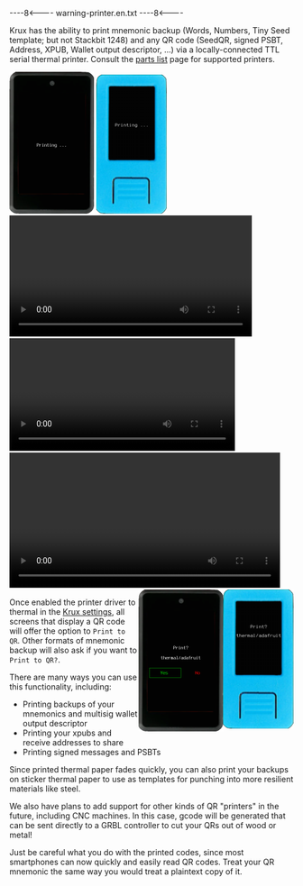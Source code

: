 ----8<----
warning-printer.en.txt
----8<----

Krux has the ability to print mnemonic backup (Words, Numbers, Tiny Seed template; but not Stackbit 1248) and any QR code (SeedQR, signed PSBT, Address, XPUB, Wallet output descriptor, ...) via a locally-connected TTL serial thermal printer. Consult the [parts list](../../parts.md/#optional-ttl-serial-thermal-printer) page for supported printers.

<img src="../../../img/maixpy_amigo/print-qr-printing-150.png">
<img src="../../../img/maixpy_m5stickv/print-qr-printing-125.png">

<video width="430" controls>
  <source src="../../../img/printing-qr.mp4" type="video/mp4"></source>
</video>

<video width="400" controls>
  <source src="../../../img/scanning-printed-qr.mp4" type="video/mp4"></source>
</video>

<video width="480" controls>
  <source src="../../../img/printing-scanning-psbt.mp4" type="video/mp4"></source>
</video>


<img src="../../../img/maixpy_m5stickv/print-qr-prompt-125.png" align="right">
<img src="../../../img/maixpy_amigo/print-qr-prompt-150.png" align="right">

Once enabled the printer driver to thermal in the [Krux settings](../settings.md/#thermal), all screens that display a QR code will offer the option to `Print to QR`. Other formats of mnemonic backup will also ask if you want to `Print to QR?`. 

There are many ways you can use this functionality, including:

- Printing backups of your mnemonics and multisig wallet output descriptor
- Printing your xpubs and receive addresses to share
- Printing signed messages and PSBTs

Since printed thermal paper fades quickly, you can also print your backups on sticker thermal paper to use as templates for punching into more resilient materials like steel.

We also have plans to add support for other kinds of QR "printers" in the future, including CNC machines. In this case, gcode will be generated that can be sent directly to a GRBL controller to cut your QRs out of wood or metal!

Just be careful what you do with the printed codes, since most smartphones can now quickly and easily read QR codes. Treat your QR mnemonic the same way you would treat a plaintext copy of it.

<div style="clear: both"></div>